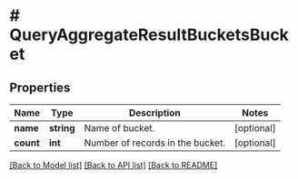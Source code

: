 # # QueryAggregateResultBucketsBucket

## Properties

| Name      | Type       | Description                      | Notes      |
| --------- | ---------- | -------------------------------- | ---------- |
| **name**  | **string** | Name of bucket.                  | [optional] |
| **count** | **int**    | Number of records in the bucket. | [optional] |

[[Back to Model list]](../../README.md#models) [[Back to API list]](../../README.md#endpoints) [[Back to README]](../../README.md)
